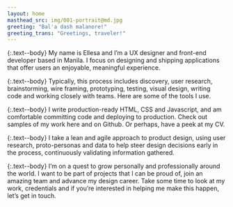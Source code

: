 ```yaml
---
layout: home
masthead_src: img/001-portrait@md.jpg
greeting: "Bal'a dash malanore!"
greeting_trans: "Greetings, traveler!"
---
```

{:.text--body}
My name is Ellesa and I’m a UX <span class="fancy">designer</span> and front-end <span class="fancy">developer</span> based in Manila. I focus on designing and shipping applications that offer users an enjoyable, meaningful experience.

{:.text--body}
Typically, this process includes discovery, user research, brainstorming, wire framing, prototyping, testing, visual design, writing code and working closely with teams. Here are some of the tools I use.

{:.text--body}
I write production-ready HTML, CSS and Javascript, and am comfortable committing code and deploying to production. Check out samples of my work here and on Github. Or perhaps, have a peek at my CV.

{:.text--body}
I take a lean and agile approach to product design, using user research, proto-personas and data to help steer design decisions early in the process, continuously validating information gathered.

{:.text--body}
I’m on a quest to grow personally and professionally around the world. I want to be part of projects that I can be proud of, join an amazing team and advance my design career. Take some time to look at my work, credentials and if you’re interested in helping me make this happen, let’s get in touch.

